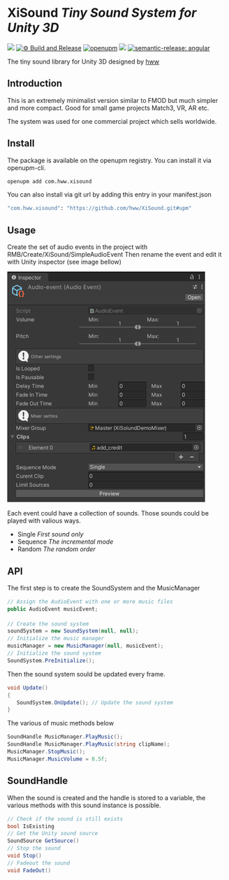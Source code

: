# XiSound _Tiny Sound System for Unity 3D_

![](https://img.shields.io/badge/unity-2018.3%20or%20later-green.svg)
[![⚙ Build and Release](https://github.com/hww/XiSound/actions/workflows/ci.yml/badge.svg)](https://github.com/hww/XiSound/actions/workflows/ci.yml)
[![openupm](https://img.shields.io/npm/v/com.hww.xisound?label=openupm&registry_uri=https://package.openupm.com)](https://openupm.com/packages/com.hww.xisound/)
[![](https://img.shields.io/github/license/hww/XiSound.svg)](https://github.com/hww/XiSound/blob/master/LICENSE)
[![semantic-release: angular](https://img.shields.io/badge/semantic--release-angular-e10079?logo=semantic-release)](https://github.com/semantic-release/semantic-release)

The tiny sound library for Unity 3D designed by [hww](https://github.com/hww)

## Introduction

This is an extremely minimalist version similar to FMOD but much simpler and more compact. Good for small game projects Match3, VR, AR etc.

The system was used for one commercial project which sells worldwide. 

## Install

The package is available on the openupm registry. You can install it via openupm-cli.

```bash
openupm add com.hww.xisound
```
You can also install via git url by adding this entry in your manifest.json

```bash
"com.hww.xisound": "https://github.com/hww/XiSound.git#upm"
```

## Usage

Create the set of audio events in the project with RMB/Create/XiSound/SimpleAudioEvent 
Then rename the event and edit it with Unity inspector (see image bellow)

![Audio Event Image](https://raw.githubusercontent.com/hww/XiSound/master/Assets/XiSound/Documentation/AudioEvent.gif)

Each event could have a collection of sounds. Those sounds could be played with valious ways.

- Single _First sound only_
- Sequence _The incremental mode_
- Random _The random order_

## API

The first step is to create the SoundSystem and the MusicManager

```C#
// Assign the AudioEvent with one or more music files
public AudioEvent musicEvent;

// Create the sound system
soundSystem = new SoundSystem(null, null);
// Initialize the music manager
musicManager = new MusicManager(null, musicEvent);
// Initialize the sound system
SoundSystem.PreInitialize();
```

Then the sound system sould be updated every frame.

```C#
void Update()
{
   SoundSystem.OnUpdate(); // Update the sound system
}
```

The various of music methods below

```C#
SoundHandle MusicManager.PlayMusic();
SoundHandle MusicManager.PlayMusic(string clipName);
MusicManager.StopMusic();
MusicManager.MusicVolume = 0.5f;
```

## SoundHandle

When the sound is created and the handle is stored to a variable, the various methods with this sound instance is possible. 

``` C#
// Check if the sound is still exists
bool IsExisting
// Get the Unity sound source
SoundSource GetSource()
// Stop the sound
void Stop()
// Fadeout the sound
void FadeOut()
```

